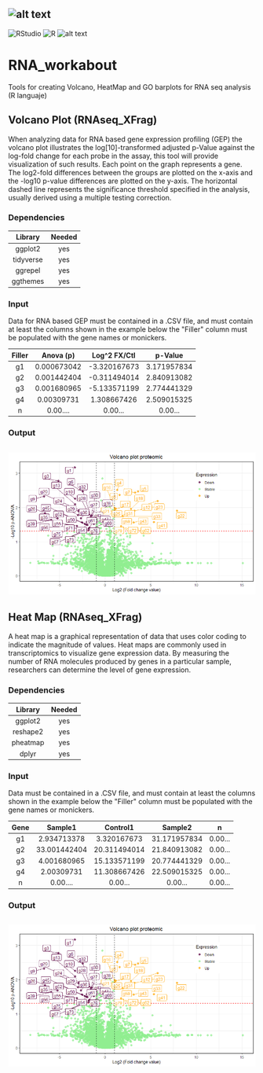 ## ![alt text](https://github.com/ArcanaBatch/RNA_workabout/blob/main/Imagen1.bmp)

 ![RStudio](https://img.shields.io/badge/RStudio-4285F4?style=for-the-badge&logo=rstudio&logoColor=white)
 ![R](https://img.shields.io/badge/r-%23276DC3.svg?style=for-the-badge&logo=r&logoColor=white)
  ![alt text](https://img.shields.io/badge/Version-1.01-brightgreen)
# RNA_workabout
Tools for creating Volcano, HeatMap and GO barplots for RNA seq analysis (R languaje)
## Volcano Plot (RNAseq_XFrag)
When analyzing data for RNA based gene expression profiling (GEP) the volcano plot illustrates the log[10]-transformed adjusted p-Value against the log-fold change for each probe in the assay, this tool will provide visualization of such results.
Each point on the graph represents a gene. The log2-fold differences between the groups are plotted on the x-axis and the -log10 p-value differences are plotted on the y-axis. The horizontal dashed line represents the significance threshold specified in the analysis, usually derived using a multiple testing correction.

### Dependencies # 

| Library | Needed |
| :----: | :----: |
| ggplot2 | yes |
| tidyverse | yes |
| ggrepel | yes |
| ggthemes | yes |

### Input # 

Data for RNA based GEP must be contained in a .CSV file, and must contain at least the columns shown in the example below the "Filler" column must be populated with the gene names or monickers.

| Filler |	Anova (p) |	Log^2 FX/Ctl |	p-Value |
| :---: | :---: | :---: | :---: |
| g1 |	0.000673042 |	-3.320167673 |	3.171957834 |
| g2 |	0.001442404 |	-0.311494014 |	2.840913082 |
| g3 |	0.001680965 |	-5.133571199 |	2.774441329 |
| g4 |	0.00309731 |	1.308667426 |	2.509015325 |
| n | 0.00.... | 0.00... | 0.00... |



### Output # 




## ![alt text](https://github.com/ArcanaBatch/RNA_workabout/blob/main/git_volcano.png)


## Heat Map (RNAseq_XFrag)
A heat map is a graphical representation of data that uses color coding to indicate the magnitude of values. Heat maps are commonly used in transcriptomics to visualize gene expression data. By measuring the number of RNA molecules produced by genes in a particular sample, researchers can determine the level of gene expression.

### Dependencies # 

| Library | Needed |
| :----: | :----: |
| ggplot2 | yes |
| reshape2 | yes |
| pheatmap | yes |
| dplyr | yes |

### Input # 

Data must be contained in a .CSV file, and must contain at least the columns shown in the example below the "Filler" column must be populated with the gene names or monickers.

| Gene |	Sample1 |	Control1 |	Sample2 | n |
| :---: | :---: | :---: | :---: | :---: | 
| g1 |	2.934713378 |	3.320167673 |	31.171957834 | 0.00... |
| g2 |	33.001442404 |	20.311494014 |	21.840913082 | 0.00... |
| g3 |	4.001680965 |	15.133571199 |	20.774441329 | 0.00... |
| g4 |	2.00309731 |	11.308667426 |	22.509015325 | 0.00... |
| n | 0.00.... | 0.00... | 0.00... | 0.00... |


### Output # 


## ![alt text](https://github.com/ArcanaBatch/RNA_workabout/blob/main/git_volcano.png)


